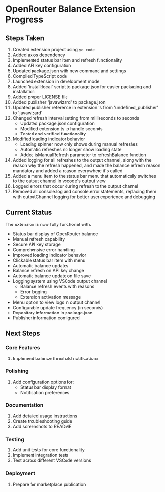 # OpenRouter Balance Extension Progress

## Steps Taken
1. Created extension project using `yo code`
2. Added axios dependency
3. Implemented status bar item and refresh functionality
4. Added API key configuration
5. Updated package.json with new command and settings
6. Compiled TypeScript code
7. Launched extension in development mode
8. Added 'install:local' script to package.json for easier packaging and installation
9. Added proper LICENSE file
10. Added publisher 'javawizard' to package.json
11. Updated publisher reference in extension.ts from 'undefined_publisher' to 'javawizard'
12. Changed refresh interval setting from milliseconds to seconds
    - Updated package.json configuration
    - Modified extension.ts to handle seconds
    - Tested and verified functionality
13. Modified loading indicator behavior
    - Loading spinner now only shows during manual refreshes
    - Automatic refreshes no longer show loading state
    - Added isManualRefresh parameter to refreshBalance function
14. Added logging for all refreshes to the output channel, along with the reason why the refresh happened, and made the balance refresh reason mandatory and added a reason everywhere it's called
15. Added a menu item to the status bar menu that automatically switches to the output channel in vscode's output view
16. Logged errors that occur during refresh to the output channel
17. Removed all console.log and console.error statements, replacing them with outputChannel logging for better user experience and debugging

## Current Status

The extension is now fully functional with:
- Status bar display of OpenRouter balance
- Manual refresh capability
- Secure API key storage
- Comprehensive error handling
- Improved loading indicator behavior
- Clickable status bar item with menu
- Automatic balance updates
- Balance refresh on API key change
- Automatic balance update on file save
- Logging system using VSCode output channel
  - Balance refresh events with reasons
  - Error logging
  - Extension activation message
- Menu option to view logs in output channel
- Configurable update frequency (in seconds)
- Repository information in package.json
- Publisher information configured

## Next Steps

### Core Features
1. Implement balance threshold notifications

### Polishing
1. Add configuration options for:
   - Status bar display format
   - Notification preferences

### Documentation
1. Add detailed usage instructions
2. Create troubleshooting guide
3. Add screenshots to README

### Testing
1. Add unit tests for core functionality
2. Implement integration tests
3. Test across different VSCode versions

### Deployment
1. Prepare for marketplace publication
